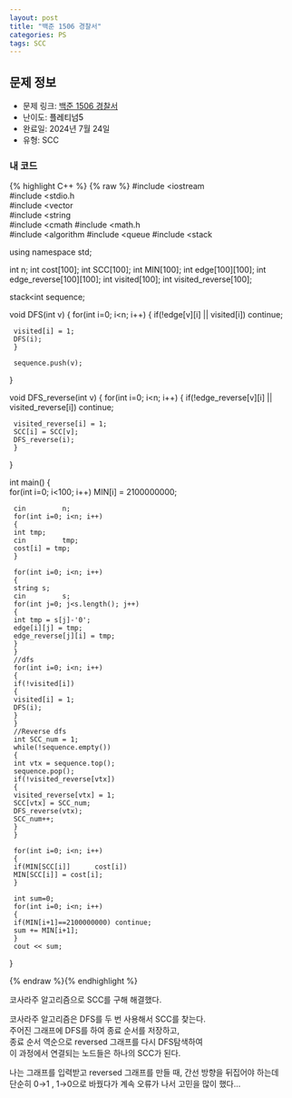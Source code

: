 ```yaml
---
layout: post
title: "백준 1506 경찰서"
categories: PS
tags: SCC
---
```


## 문제 정보
- 문제 링크: [백준 1506 경찰서](https://www.acmicpc.net/problem/1506)
- 난이도: <span style="color:#000000">플레티넘5</span>
- 완료일: 2024년 7월 24일
- 유형: SCC

### 내 코드

{% highlight C++ %} {% raw %}
#include <iostream	
#include <stdio.h	
#include <vector	
#include <string	
#include <cmath	
#include <math.h	
#include <algorithm	
#include <queue	
#include <stack	

using namespace std;

int n;
int cost[100];
int SCC[100];
int MIN[100];
int edge[100][100];
int edge_reverse[100][100];
int visited[100];
int visited_reverse[100];

stack<int	 sequence;

void DFS(int v)
{
	 for(int i=0; i<n; i++)
	 {
	 if(!edge[v][i] || visited[i]) continue;

	 visited[i] = 1;
	 DFS(i);
	 }

	 sequence.push(v);
}

void DFS_reverse(int v)
{
	 for(int i=0; i<n; i++)
	 {
	 if(!edge_reverse[v][i] || visited_reverse[i]) continue;

	 visited_reverse[i] = 1;
	 SCC[i] = SCC[v];
	 DFS_reverse(i);
	 }
}

int main()
{   
	 for(int i=0; i<100; i++) MIN[i] = 2100000000;

	 cin 		 n;
	 for(int i=0; i<n; i++)
	 {
	 int tmp;
	 cin 		 tmp;
	 cost[i] = tmp;
	 }

	 for(int i=0; i<n; i++)
	 {
	 string s;
	 cin 		 s;
	 for(int j=0; j<s.length(); j++)
	 {
	 int tmp = s[j]-'0';
	 edge[i][j] = tmp;
	 edge_reverse[j][i] = tmp;
	 }
	 }
	 //dfs
	 for(int i=0; i<n; i++)
	 {
	 if(!visited[i])
	 {
	 visited[i] = 1;
	 DFS(i);
	 }
	 }
	 //Reverse dfs
	 int SCC_num = 1;
	 while(!sequence.empty())
	 {
	 int vtx = sequence.top();
	 sequence.pop();
	 if(!visited_reverse[vtx])
	 {
	 visited_reverse[vtx] = 1;
	 SCC[vtx] = SCC_num;
	 DFS_reverse(vtx);
	 SCC_num++;
	 }
	 }

	 for(int i=0; i<n; i++)
	 {
	 if(MIN[SCC[i]] 	 cost[i])
	 MIN[SCC[i]] = cost[i];
	 }

	 int sum=0;
	 for(int i=0; i<n; i++)
	 {
	 if(MIN[i+1]==2100000000) continue;
	 sum += MIN[i+1];
	 }
	 cout << sum;
}


{% endraw %}{% endhighlight %}

코사라주 알고리즘으로 SCC를 구해 해결했다.

코사라주 알고리즘은 DFS를 두 번 사용해서 SCC를 찾는다.  
주어진 그래프에 DFS를 하여 종료 순서를 저장하고,  
종료 순서 역순으로 reversed 그래프를 다시 DFS탐색하여  
이 과정에서 연결되는 노드들은 하나의 SCC가 된다.  
  
나는 그래프를 입력받고 reversed 그래프를 만들 때, 간선 방향을 뒤집어야 하는데  
단순히 0→1 , 1→0으로 바꿨다가 계속 오류가 나서 고민을 많이 했다…  

